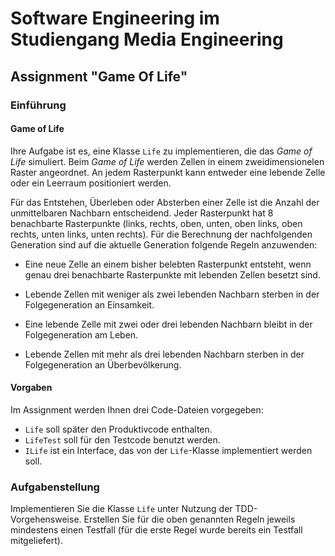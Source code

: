 # Software Engineering im Studiengang Media Engineering

## Assignment "Game Of Life"  

### Einführung

#### Game of Life

Ihre Aufgabe ist es, eine Klasse <code>Life</code> zu implementieren,
die das *Game of Life* simuliert. Beim *Game of Life* 
werden Zellen in einem zweidimensionelen Raster angeordnet. 
An jedem Rasterpunkt kann entweder eine lebende Zelle oder ein
Leerraum positioniert werden.

Für das Entstehen, Überleben oder Absterben einer Zelle
ist die Anzahl der unmittelbaren Nachbarn entscheidend.
Jeder Rasterpunkt hat 8 benachbarte Rasterpunkte 
(links, rechts, oben, unten, oben links, oben rechts, unten links, unten rechts).
Für die Berechnung der nachfolgenden Generation sind auf die
aktuelle Generation folgende Regeln anzuwenden:

- Eine neue Zelle an einem bisher belebten Rasterpunkt entsteht,
  wenn genau drei benachbarte Rasterpunkte mit lebenden Zellen 
  besetzt sind.

- Lebende Zellen mit weniger als zwei lebenden Nachbarn sterben in der Folgegeneration an Einsamkeit.

- Eine lebende Zelle mit zwei oder drei lebenden Nachbarn bleibt in der Folgegeneration am Leben.

- Lebende Zellen mit mehr als drei lebenden Nachbarn sterben in der Folgegeneration an Überbevölkerung.


#### Vorgaben

Im Assignment werden Ihnen drei Code-Dateien vorgegeben:

- <code>Life</code> soll später den Produktivcode enthalten.
- <code>LifeTest</code> soll für den Testcode benutzt werden.
- <code>ILife</code> ist ein Interface, das von der <code>Life</code>-Klasse
  implementiert werden soll.

### Aufgabenstellung

Implementieren Sie die Klasse <code>Life</code> unter Nutzung der TDD-Vorgehensweise.
Erstellen Sie für die oben genannten Regeln jeweils mindestens einen Testfall (für
die erste Regel wurde bereits ein Testfall mitgeliefert).


